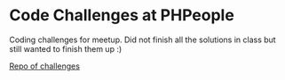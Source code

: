 # Code Challenges at PHPeople

Coding challenges for meetup. Did not finish all the solutions in class but still wanted to finish them up :)

[Repo of challenges](https://github.com/ponchog/phpcodingchallenge)
